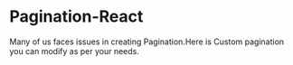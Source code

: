 # Pagination-React
Many of us faces issues in creating Pagination.Here is Custom pagination you can modify as per your needs.
